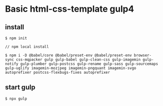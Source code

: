 # Basic html-css-template gulp4

## install

```
$ npm init

// npm local install

$ npm i -D @babel/core @babel/preset-env @babel/preset-env browser-sync css-mqpacker gulp gulp-babel gulp-clean-css gulp-imagemin gulp-notify gulp-plumber gulp-postcss gulp-rename gulp-sass gulp-sourcemaps gulp-uglify imagemin-mozjpeg imagemin-pngquant imagemin-svgo autoprefixer postcss-flexbugs-fixes autoprefixer
```
## start gulp

```
$ npx gulp
```

